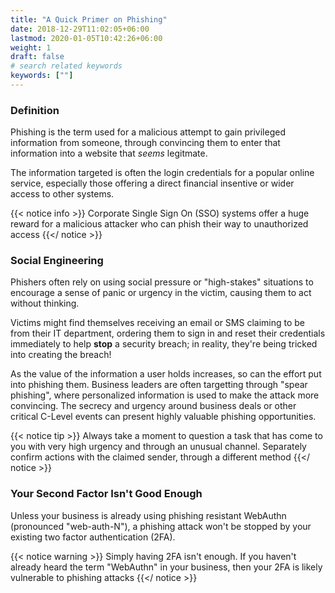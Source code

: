 ```yaml
---
title: "A Quick Primer on Phishing"
date: 2018-12-29T11:02:05+06:00
lastmod: 2020-01-05T10:42:26+06:00
weight: 1
draft: false
# search related keywords
keywords: [""]
---
```


### Definition

Phishing is the term used for a malicious attempt to gain privileged information from someone, through convincing them to enter that information into a website that _seems_ legitmate. 

The information targeted is often the login credentials for a popular online service, especially those offering a direct financial insentive or wider access to other systems.

{{< notice info >}}
  Corporate Single Sign On (SSO) systems offer a huge reward for a malicious attacker who can phish their way to unauthorized access
{{</ notice >}}


### Social Engineering

Phishers often rely on using social pressure or "high-stakes" situations to encourage a sense of panic or urgency in the victim, causing them to act without thinking.

Victims might find themselves receiving an email or SMS claiming to be from their IT department, ordering them to sign in and reset their credentials immediately to help **stop** a security breach; in reality, they're being tricked into creating the breach!

As the value of the information a user holds increases, so can the effort put into phishing them. Business leaders are often targetting through "spear phishing", where personalized information is used to make the attack more convincing. The secrecy and urgency around business deals or other critical C-Level events can present highly valuable phishing opportunities.

{{< notice tip >}}
  Always take a moment to question a task that has come to you with very high urgency and through an unusual channel. Separately confirm actions with the claimed sender, through a different method
{{</ notice >}}

### Your Second Factor Isn't Good Enough

Unless your business is already using phishing resistant WebAuthn (pronounced "web-auth-N"), a phishing attack won't be stopped by your existing two factor authentication (2FA).

{{< notice warning >}}
  Simply having 2FA isn't enough. If you haven't already heard the term "WebAuthn" in your business, then your 2FA is likely vulnerable to phishing attacks 
{{</ notice >}}
